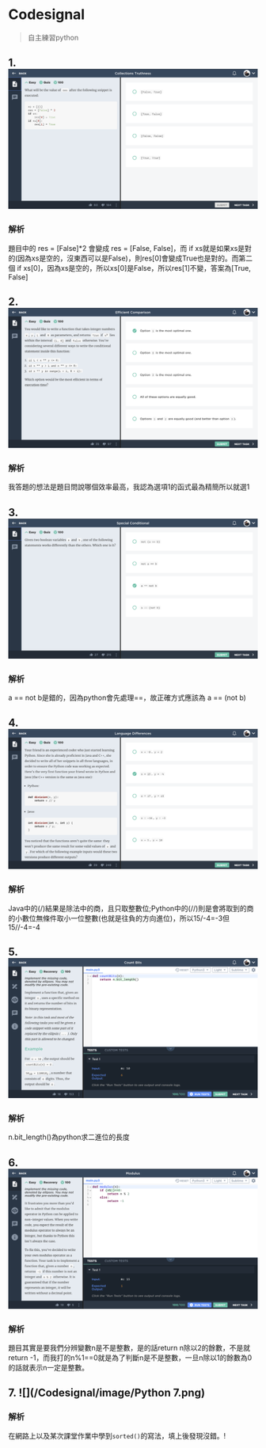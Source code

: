 # Codesignal
> 自主練習python

## 1. ![](/Codesignal/image/Python%201.png)
### 解析
題目中的 res = [False]*2 會變成 res = [False, False]，而 if xs就是如果xs是對的(因為xs是空的，沒東西可以是False)，則res[0]會變成True也是對的。而第二個 if xs[0]，因為xs是空的，所以xs[0]是False，所以res[1]不變，答案為[True, False]

## 2. ![](/Codesignal/image/Python%202.png)
### 解析
我答題的想法是題目問說哪個效率最高，我認為選項1的函式最為精簡所以就選1

## 3. ![](/Codesignal/image/Python%203.png)
### 解析
a == not b是錯的，因為python會先處理==，故正確方式應該為 a == (not b)

## 4. ![](/Codesignal/image/Python%204.png)
### 解析
Java中的(/)結果是除法中的商，且只取整數位;Python中的(//)則是會將取到的商的小數位無條件取小一位整數(也就是往負的方向進位)，所以15/-4=-3但15//-4=-4

## 5. ![](/Codesignal/image/Python%205.png)
### 解析
n.bit_length()為python求二進位的長度

## 6. ![](/Codesignal/image/Python%206.png)
### 解析
題目其實是要我們分辨變數n是不是整數，是的話return n除以2的餘數，不是就return -1，而我打的n%1==0就是為了判斷n是不是整數，一旦n除以1的餘數為0的話就表示n一定是整數。

## 7. ![](/Codesignal/image/Python 7.png)
### 解析
在網路上以及某次課堂作業中學到`sorted()`的寫法，填上後發現沒錯。!

